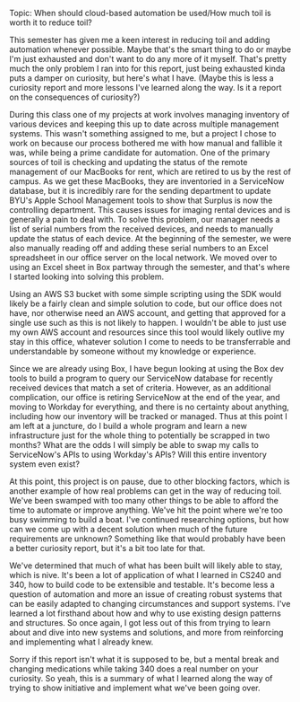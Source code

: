 Topic: When should cloud-based automation be used/How much toil is worth it to reduce toil?

This semester has given me a keen interest in reducing toil and adding automation whenever possible. Maybe that's the smart thing to do or maybe I'm just exhausted and don't want to do any more of it myself. That's pretty much the only problem I ran into for this report, just being exhausted kinda puts a damper on curiosity, but here's what I have. (Maybe this is less a curiosity report and more lessons I've learned along the way. Is it a report on the consequences of curiosity?)

During this class one of my projects at work involves managing inventory of various devices and keeping this up to date across multiple management systems. This wasn't something assigned to me, but a project I chose to work on because our process bothered me with how manual and fallible it was, while being a prime candidate for automation. One of the primary sources of toil is checking and updating the status of the remote management of our MacBooks for rent, which are retired to us by the rest of campus. As we get these MacBooks, they are inventoried in a ServiceNow database, but it is incredibly rare for the sending department to update BYU's Apple School Management tools to show that Surplus is now the controlling department. This causes issues for imaging rental devices and is generally a pain to deal with. To solve this problem, our manager needs a list of serial numbers from the received devices, and needs to manually update the status of each device. At the beginning of the semester, we were also manually reading off and adding these serial numbers to an Excel spreadsheet in our office server on the local network. We moved over to using an Excel sheet in Box partway through the semester, and that's where I started looking into solving this problem. 

Using an AWS S3 bucket with some simple scripting using the SDK would likely be a fairly clean and simple solution to code, but our office does not have, nor otherwise need an AWS account, and getting that approved for a single use such as this is not likely to happen. I wouldn't be able to just use my own AWS account and resources since this tool would likely outlive my stay in this office, whatever solution I come to needs to be transferrable and understandable by someone without my knowledge or experience.

Since we are already using Box, I have begun looking at using the Box dev tools to build a program to query our ServiceNow database for recently received devices that match a set of criteria. However, as an additional complication, our office is retiring ServiceNow at the end of the year, and moving to Workday for everything, and there is no certainty about anything, including how our inventory will be tracked or managed. Thus at this point I am left at a juncture, do I build a whole program and learn a new infrastructure just for the whole thing to potentially be scrapped in two months? What are the odds I will simply be able to swap my calls to ServiceNow's APIs to using Workday's APIs? Will this entire inventory system even exist? 

At this point, this project is on pause, due to other blocking factors, which is another example of how real problems can get in the way of reducing toil. We've been swamped with too many other things to be able to afford the time to automate or improve anything. We've hit the point where we're too busy swimming to build a boat. I've continued researching options, but how can we come up with a decent solution when much of the future requirements are unknown? Something like that would probably have been a better curiosity report, but it's a bit too late for that. 

We've determined that much of what has been built will likely able to stay, which is nive. It's been a lot of application of what I learned in CS240 and 340, how to build code to be extensible and testable. It's become less a question of automation and more an issue of creating robust systems that can be easily adapted to changing circumstances and support systems. I've learned a lot firsthand about how and why to use existing design patterns and structures. So once again, I got less out of this from trying to learn about and dive into new systems and solutions, and more from reinforcing and implementing what I already knew. 

Sorry if this report isn't what it is supposed to be, but a mental break and changing medications while taking 340 does a real number on your curiosity. So yeah, this is a summary of what I learned along the way of trying to show initiative and implement what we've been going over. 
